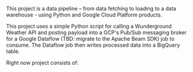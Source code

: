 This project is a data pipeline – from data fetching to loading to a data warehouse - using Python and Google Cloud Platform products.

This project uses a simple Python script for calling a Wunderground Weather API and posting payload into a GCP's Pub/Sub messaging broker for a Google Dataflow (TBD: migrate to the Apache Beam SDK) job to consume. The Dataflow job then writes processed data into a BigQuery table.

Right now project consists of:
